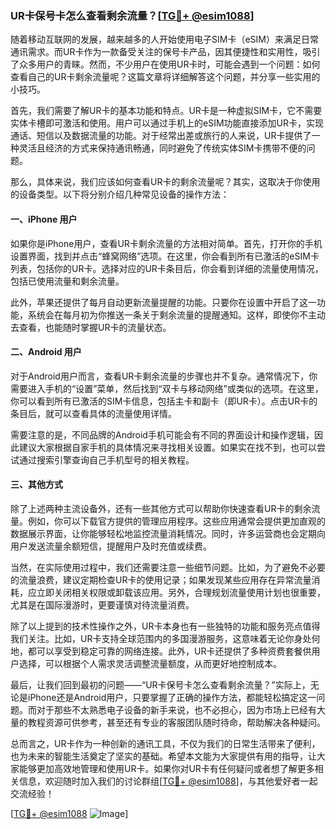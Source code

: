 ### UR卡保号卡怎么查看剩余流量？[[TG💪+ @esim1088](https://t.me/s/esim1088)]

随着移动互联网的发展，越来越多的人开始使用电子SIM卡（eSIM）来满足日常通讯需求。而UR卡作为一款备受关注的保号卡产品，因其便捷性和实用性，吸引了众多用户的青睐。然而，不少用户在使用UR卡时，可能会遇到一个问题：如何查看自己的UR卡剩余流量呢？这篇文章将详细解答这个问题，并分享一些实用的小技巧。

首先，我们需要了解UR卡的基本功能和特点。UR卡是一种虚拟SIM卡，它不需要实体卡槽即可激活和使用。用户可以通过手机上的eSIM功能直接添加UR卡，实现通话、短信以及数据流量的功能。对于经常出差或旅行的人来说，UR卡提供了一种灵活且经济的方式来保持通讯畅通，同时避免了传统实体SIM卡携带不便的问题。

那么，具体来说，我们应该如何查看UR卡的剩余流量呢？其实，这取决于你使用的设备类型。以下将分别介绍几种常见设备的操作方法：

#### 一、iPhone 用户

如果你是iPhone用户，查看UR卡剩余流量的方法相对简单。首先，打开你的手机设置界面，找到并点击“蜂窝网络”选项。在这里，你会看到所有已激活的eSIM卡列表，包括你的UR卡。选择对应的UR卡条目后，你会看到详细的流量使用情况，包括已使用流量和剩余流量。

此外，苹果还提供了每月自动更新流量提醒的功能。只要你在设置中开启了这一功能，系统会在每月初为你推送一条关于剩余流量的提醒通知。这样，即使你不主动去查看，也能随时掌握UR卡的流量状态。

#### 二、Android 用户

对于Android用户而言，查看UR卡剩余流量的步骤也并不复杂。通常情况下，你需要进入手机的“设置”菜单，然后找到“双卡与移动网络”或类似的选项。在这里，你可以看到所有已激活的SIM卡信息，包括主卡和副卡（即UR卡）。点击UR卡的条目后，就可以查看具体的流量使用详情。

需要注意的是，不同品牌的Android手机可能会有不同的界面设计和操作逻辑，因此建议大家根据自家手机的具体情况来寻找相关设置。如果实在找不到，也可以尝试通过搜索引擎查询自己手机型号的相关教程。

#### 三、其他方式

除了上述两种主流设备外，还有一些其他方式可以帮助你快速查看UR卡的剩余流量。例如，你可以下载官方提供的管理应用程序。这些应用通常会提供更加直观的数据展示界面，让你能够轻松地监控流量消耗情况。同时，许多运营商也会定期向用户发送流量余额短信，提醒用户及时充值或续费。

当然，在实际使用过程中，我们还需要注意一些细节问题。比如，为了避免不必要的流量浪费，建议定期检查UR卡的使用记录；如果发现某些应用存在异常流量消耗，应立即关闭相关权限或卸载该应用。另外，合理规划流量使用计划也很重要，尤其是在国际漫游时，更要谨慎对待流量消费。

除了以上提到的技术性操作之外，UR卡本身也有一些独特的功能和服务亮点值得我们关注。比如，UR卡支持全球范围内的多国漫游服务，这意味着无论你身处何地，都可以享受到稳定可靠的网络连接。此外，UR卡还提供了多种资费套餐供用户选择，可以根据个人需求灵活调整流量额度，从而更好地控制成本。

最后，让我们回到最初的问题——“UR卡保号卡怎么查看剩余流量？”实际上，无论是iPhone还是Android用户，只要掌握了正确的操作方法，都能轻松搞定这一问题。而对于那些不太熟悉电子设备的新手来说，也不必担心，因为市场上已经有大量的教程资源可供参考，甚至还有专业的客服团队随时待命，帮助解决各种疑问。

总而言之，UR卡作为一种创新的通讯工具，不仅为我们的日常生活带来了便利，也为未来的智能生活奠定了坚实的基础。希望本文能为大家提供有用的指导，让大家能够更加高效地管理和使用UR卡。如果你对UR卡有任何疑问或者想了解更多相关信息，欢迎随时加入我们的讨论群组[[TG💪+ @esim1088](https://t.me/s/esim1088)]，与其他爱好者一起交流经验！

[[TG💪+ @esim1088](https://t.me/s/esim1088) ![Image](https://i.postimg.cc/4NQfJmqS/Snipaste-2025-05-13-00-14-12.png)]